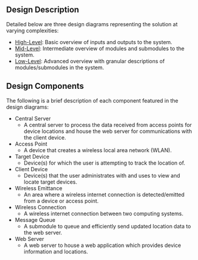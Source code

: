 ## Design Description
Detailed below are three design diagrams representing the solution at varying complexities:
* [High-Level](d0-high-level.png): Basic overview of inputs and outputs to the system.
* [Mid-Level](d1-mid-level.png): Intermediate overview of modules and submodules to the system.
* [Low-Level](d0-low-level.png): Advanced overview with granular descriptions of modules/submodules in the system.

## Design Components
The following is a brief description of each component featured in the design diagrams:

* Central Server
    * A central server to process the data received from access points for device locations and house the web server for communications with the client device.
* Access Point
    * A device that creates a wireless local area network (WLAN).
* Target Device
    * Device(s) for which the user is attempting to track the location of.
* Client Device
    * Device(s) that the user administrates with and uses to view and locate target devices.
* Wireless Emittance
    * An area where a wireless internet connection is detected/emitted from a device or access point.
* Wireless Connection
    * A wireless internet connection between two computing systems.
* Message Queue
    * A submodule to queue and efficiently send updated location data to the web server.
* Web Server
    * A web server to house a web application which provides device information and locations.
